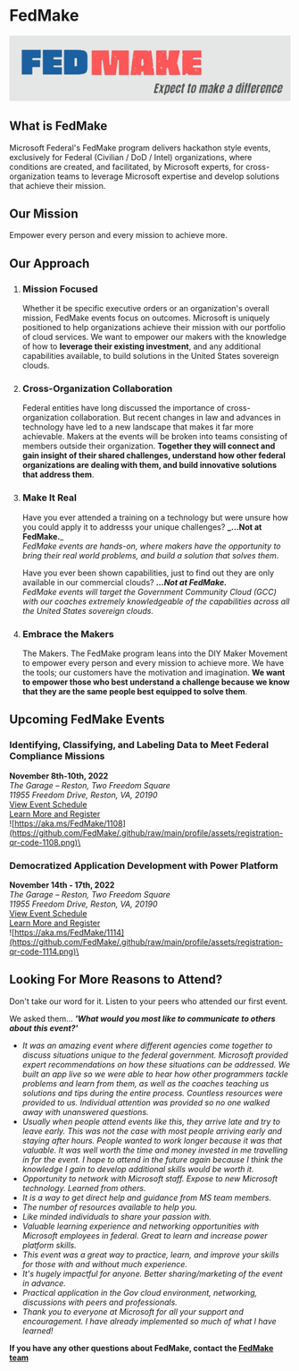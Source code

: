 # FedMake

![FedMake Logo](https://github.com/FedMake/.github/raw/main/profile/assets/logo.png)

## What is FedMake

Microsoft Federal's FedMake program delivers hackathon style events, exclusively for Federal (Civilian / DoD / Intel) organizations, where conditions are created, and facilitated, by Microsoft experts, for cross-organization teams to leverage Microsoft expertise and develop solutions that achieve their mission.

## Our Mission

Empower every person and every mission to achieve more.

<!--FedMake has 4 core principles that differentiate our events from others:-->
## Our Approach

1. ### Mission Focused

      Whether it be specific executive orders or an organization's overall mission, FedMake events focus on outcomes. Microsoft is uniquely positioned to help organizations achieve their mission with our portfolio of cloud services. We want to empower our makers with the knowledge of how to **leverage their existing investment**, and any additional capabilities available, to build solutions in the United States sovereign clouds.

2. ### Cross-Organization Collaboration

      Federal entities have long discussed the importance of cross-organization collaboration. But recent changes in law and advances in technology have led to a new landscape that makes it far more achievable. Makers at the events will be broken into teams consisting of members outside their organization. **Together they will connect and gain insight of their shared challenges, understand how other federal organizations are dealing with them, and build innovative solutions that address them**.

3. ### Make It Real

      Have you ever attended a training on a technology but were unsure how you could apply it to addresss your unique challenges?  **_...Not at FedMake.**_\
      _FedMake events are hands-on, where makers have the opportunity to bring their real world problems, and build a solution that solves them_.  

      Have you ever been shown capabilities, just to find out they are only available in our commercial clouds? **_...Not at FedMake._**\
      _FedMake events will target the Government Community Cloud (GCC) with our coaches extremely knowledgeable of the capabilities across all the United States sovereign clouds._

4. ### Embrace the Makers

      The Makers. The FedMake program leans into the DIY Maker Movement to empower every person and every mission to achieve more. We have the tools; our customers have the motivation and imagination. **We want to empower those who best understand a challenge because we know that they are the same people best equipped to solve them**.

## Upcoming FedMake Events

### Identifying, Classifying, and Labeling Data to Meet Federal Compliance Missions

**November 8th-10th, 2022**\
_The Garage – Reston, Two Freedom Square_\
_11955 Freedom Drive, Reston, VA, 20190_\
[View Event Schedule](https://github.com/FedMake/.github/raw/main/profile/events/20221108.md)\
[Learn More and Register](https://aka.ms/FedMake/1108)\
![https://aka.ms/FedMake/1108](https://github.com/FedMake/.github/raw/main/profile/assets/registration-qr-code-1108.png)\

### Democratized Application Development with Power Platform

**November 14th - 17th, 2022**\
_The Garage – Reston, Two Freedom Square_\
_11955 Freedom Drive, Reston, VA, 20190_\
[View Event Schedule](https://github.com/FedMake/.github/raw/main/profile/events/20221114.md)\
[Learn More and Register](https://aka.ms/FedMake/1114)\
![https://aka.ms/FedMake/1114](https://github.com/FedMake/.github/raw/main/profile/assets/registration-qr-code-1114.png)\

<!--## Why Should you Attend FedMake-->

## Looking For More Reasons to Attend?

Don't take our word for it.  Listen to your peers who attended our first event.

We asked them... **_'What would you most like to communicate to others about this event?'_**

- _It was an amazing event where different agencies come together to discuss situations unique to the federal government.  Microsoft provided expert recommendations on how these situations can be addressed.  We built an app live so we were able to hear how other programmers tackle problems and learn from them, as well as the coaches teaching us solutions and tips during the entire process.  Countless resources were provided to us.  Individual attention was provided so no one walked away with unanswered questions._
- _Usually when people attend events like this, they arrive late and try to leave early.  This was not the case with most people arriving early and staying after hours.  People wanted to work longer because it was that valuable.  It was well worth the time and money invested in me travelling in for the event.  I hope to attend in the future again because I think the knowledge I gain to develop additional skills would be worth it._
- _Opportunity to network with Microsoft staff. Expose to new Microsoft technology. Learned from others._
- _It is a way to get direct help and guidance from MS team members._
- _The number of resources available to help you._
- _Like minded individuals to share your passion with._
- _Valuable learning experience and networking opportunities with Microsoft employees in federal. Great to learn and increase power platform skills._
- _This event was a great way to practice, learn, and improve your skills for those with and without much experience._
- _It's hugely impactful for anyone. Better sharing/marketing of the event in advance._
- _Practical application in the Gov cloud environment, networking, discussions with peers and professionals._
- _Thank you to everyone at Microsoft for all your support and encouragement.  I have already implemented so much of what I have learned!_

**If you have any other questions about FedMake, contact the [FedMake team ](mailto://FedMake@microsoft.com)**
